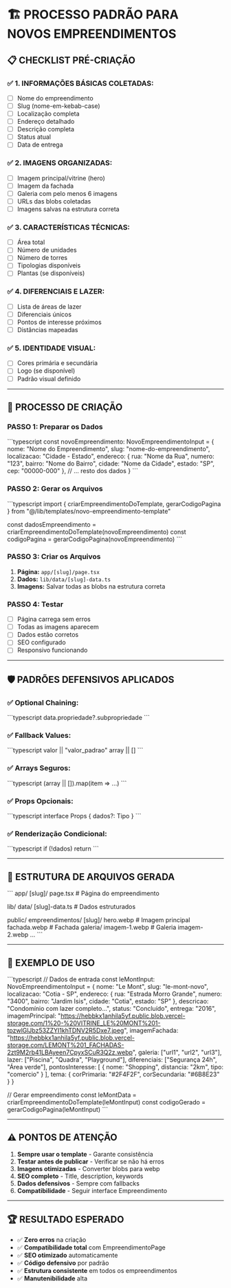 # 🏗️ PROCESSO PADRÃO PARA NOVOS EMPREENDIMENTOS

## 📋 CHECKLIST PRÉ-CRIAÇÃO

### ✅ **1. INFORMAÇÕES BÁSICAS COLETADAS:**
- [ ] Nome do empreendimento
- [ ] Slug (nome-em-kebab-case)
- [ ] Localização completa
- [ ] Endereço detalhado
- [ ] Descrição completa
- [ ] Status atual
- [ ] Data de entrega

### ✅ **2. IMAGENS ORGANIZADAS:**
- [ ] Imagem principal/vitrine (hero)
- [ ] Imagem da fachada
- [ ] Galeria com pelo menos 6 imagens
- [ ] URLs das blobs coletadas
- [ ] Imagens salvas na estrutura correta

### ✅ **3. CARACTERÍSTICAS TÉCNICAS:**
- [ ] Área total
- [ ] Número de unidades
- [ ] Número de torres
- [ ] Tipologias disponíveis
- [ ] Plantas (se disponíveis)

### ✅ **4. DIFERENCIAIS E LAZER:**
- [ ] Lista de áreas de lazer
- [ ] Diferenciais únicos
- [ ] Pontos de interesse próximos
- [ ] Distâncias mapeadas

### ✅ **5. IDENTIDADE VISUAL:**
- [ ] Cores primária e secundária
- [ ] Logo (se disponível)
- [ ] Padrão visual definido

---

## 🔧 PROCESSO DE CRIAÇÃO

### **PASSO 1: Preparar os Dados**
\`\`\`typescript
const novoEmpreendimento: NovoEmpreendimentoInput = {
  nome: "Nome do Empreendimento",
  slug: "nome-do-empreendimento",
  localizacao: "Cidade - Estado",
  endereco: {
    rua: "Nome da Rua",
    numero: "123",
    bairro: "Nome do Bairro",
    cidade: "Nome da Cidade",
    estado: "SP",
    cep: "00000-000"
  },
  // ... resto dos dados
}
\`\`\`

### **PASSO 2: Gerar os Arquivos**
\`\`\`typescript
import { criarEmpreendimentoDoTemplate, gerarCodigoPagina } from "@/lib/templates/novo-empreendimento-template"

const dadosEmpreendimento = criarEmpreendimentoDoTemplate(novoEmpreendimento)
const codigoPagina = gerarCodigoPagina(novoEmpreendimento)
\`\`\`

### **PASSO 3: Criar os Arquivos**
1. **Página:** `app/[slug]/page.tsx`
2. **Dados:** `lib/data/[slug]-data.ts`
3. **Imagens:** Salvar todas as blobs na estrutura correta

### **PASSO 4: Testar**
- [ ] Página carrega sem erros
- [ ] Todas as imagens aparecem
- [ ] Dados estão corretos
- [ ] SEO configurado
- [ ] Responsivo funcionando

---

## 🛡️ PADRÕES DEFENSIVOS APLICADOS

### **✅ Optional Chaining:**
\`\`\`typescript
data.propriedade?.subpropriedade
\`\`\`

### **✅ Fallback Values:**
\`\`\`typescript
valor || "valor_padrao"
array || []
\`\`\`

### **✅ Arrays Seguros:**
\`\`\`typescript
(array || []).map(item => ...)
\`\`\`

### **✅ Props Opcionais:**
\`\`\`typescript
interface Props {
  dados?: Tipo
}
\`\`\`

### **✅ Renderização Condicional:**
\`\`\`typescript
if (!dados) return <FallbackComponent />
\`\`\`

---

## 📁 ESTRUTURA DE ARQUIVOS GERADA

\`\`\`
app/
  [slug]/
    page.tsx                 # Página do empreendimento

lib/
  data/
    [slug]-data.ts          # Dados estruturados

public/
  empreendimentos/
    [slug]/
      hero.webp             # Imagem principal
      fachada.webp          # Fachada
      galeria/
        imagem-1.webp       # Galeria
        imagem-2.webp
        ...
\`\`\`

---

## 🎯 EXEMPLO DE USO

\`\`\`typescript
// Dados de entrada
const leMontInput: NovoEmpreendimentoInput = {
  nome: "Le Mont",
  slug: "le-mont-novo",
  localizacao: "Cotia - SP",
  endereco: {
    rua: "Estrada Morro Grande",
    numero: "3400",
    bairro: "Jardim Isis",
    cidade: "Cotia",
    estado: "SP"
  },
  descricao: "Condomínio com lazer completo...",
  status: "Concluído",
  entrega: "2016",
  imagemPrincipal: "https://hebbkx1anhila5yf.public.blob.vercel-storage.com/1%20-%20VITRINE_LE%20MONT%201-tpzwlGlJbz53ZZYI1khTDNV2R5Dxe7.jpeg",
  imagemFachada: "https://hebbkx1anhila5yf.public.blob.vercel-storage.com/LEMONT%201_FACHADAS-2zt9M2rb41LBAyeen7CpyxSCuR3Q2z.webp",
  galeria: ["url1", "url2", "url3"],
  lazer: ["Piscina", "Quadra", "Playground"],
  diferenciais: ["Segurança 24h", "Área verde"],
  pontosInteresse: [
    { nome: "Shopping", distancia: "2km", tipo: "comercio" }
  ],
  tema: {
    corPrimaria: "#2F4F2F",
    corSecundaria: "#6B8E23"
  }
}

// Gerar empreendimento
const leMontData = criarEmpreendimentoDoTemplate(leMontInput)
const codigoGerado = gerarCodigoPagina(leMontInput)
\`\`\`

---

## ⚠️ PONTOS DE ATENÇÃO

1. **Sempre usar o template** - Garante consistência
2. **Testar antes de publicar** - Verificar se não há erros
3. **Imagens otimizadas** - Converter blobs para webp
4. **SEO completo** - Title, description, keywords
5. **Dados defensivos** - Sempre com fallbacks
6. **Compatibilidade** - Seguir interface Empreendimento

---

## 🏆 RESULTADO ESPERADO

- ✅ **Zero erros** na criação
- ✅ **Compatibilidade total** com EmpreendimentoPage
- ✅ **SEO otimizado** automaticamente
- ✅ **Código defensivo** por padrão
- ✅ **Estrutura consistente** em todos os empreendimentos
- ✅ **Manutenibilidade** alta

